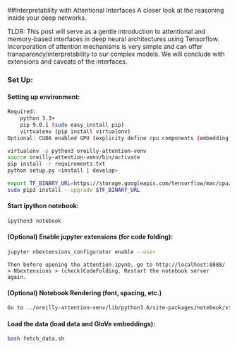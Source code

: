 ##Interpretability with Attentional Interfaces
A closer look at the reasoning inside your deep networks.

TLDR: This post will serve as a gentle introduction to attentional and memory-based interfaces in deep neural architectures using Tensorflow. Incorporation of attention mechanisms is very simple and can offer transparency/interpretability to our complex models. We will conclude with extensions and caveats of the interfaces. 

### Set Up:
#### Setting up environment:

```bash
Required:
    python 3.3+
    pip 9.0.1 (sudo easy_install pip)
    virtualenv (pip install virtualenv)
Optional: CUDA enabled GPU (explicity define cpu components (embedding, etc.)
```

```bash
virtualenv -p python3 oreilly-attention-venv
source oreilly-attention-venv/bin/activate
pip install -r requirements.txt
python setup.py <install | develop>
```

```bash
export TF_BINARY_URL=https://storage.googleapis.com/tensorflow/mac/cpu/tensorflow-0.12.1-py3-none-any.whl
sudo pip3 install --upgrade $TF_BINARY_URL
```

#### Start ipython notebook:
```bash
ipython3 notebook
```

#### (Optional) Enable jupyter extensions (for code folding):
```bash
jupyter nbextensions_configurator enable --user
```
    Then before opening the attention.ipynb, go to http://localhost:8888/ > Nbextensions > (check)CodeFolding. Restart the notebook server again.
    
#### (Optional) Notebook Rendering (font, spacing, etc.)
```bash
Go to ../oreilly-attention-venv/lib/python3.6/site-packages/notebook/static/custom and replace custom.css with the custom.css in our attention directory. (Credit: https://raw.githubusercontent.com/titipata/customize_ipython_notebook/master/custom.css)
```

#### Load the data (load data and GloVe embeddings):
```bash
bash fetch_data.sh
```